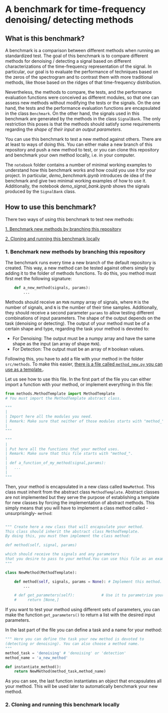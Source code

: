 # A benchmark for time-frequency denoising/ detecting methods

## What is this benchmark?

A benchmark is a comparison between different methods when running an standardized test. The goal of this benchmark is to compare different methods for denoising / detecting a signal based on different characterizations of the time-frequency representation of the signal. In particular, our goal is to evaluate the performance of techniques based on the zeros of the spectrogram and to contrast them with more traditional methods, like those based on the ridges of that time-frequency distribution.

Nevertheless, the methods to compare, the tests, and the performance evaluation functions were conceived as different modules, so that one can assess new methods without modifying the tests or the signals. On the one hand, the tests and the performance evaluation functions are encapsulated in the class `Benchmark`. On the other hand, the signals used in this benchmark are generated by the methods in the class `SignalBank`. The only restriction this poses is that the methods should satisfy some requirements regarding the *shape of their input an output parameters*.

You can use this benchmark to test a new method against others. There are at least to ways of doing this. You can either make a new branch of this repository and push a new method to test, or you can clone this repository and benchmark your own method locally, i.e. in your computer.

The `notebook` folder contains a number of minimal working examples to understand how this benchmark works and how could you use it for your project. In particular, *demo_benchmark.ipynb* introduces de idea of the benchmark and give two minimal working examples of how to use it. Additionally, the notebook *demo_signal_bank.ipynb* shows the signals produced by the `SignalBank` class.

## How to use this benchmark?

There two ways of using this benchmark to test new methods:

[1. Benchmark new methods by branching this repository](#1-benchmark-new-methods-by-branching-this-repository)

[2. Cloning and running this benchmark locally](#2-cloning-and-running-this-benchmark-locally)

### 1. Benchmark new methods by branching this repository

The benchmark runs every time a new branch of the default repository is created. This way, a new method can be tested against others simply by adding it to the folder of methods functions. To do this, you method must first met the following signature:

```python
    def a_new_method(signals, params):
        ...
```

Methods should receive an `M`x`N` numpy array of signals, where `M` is the number of signals, and `N` is the number of their time samples. Additionally, they should receive a second parameter `params` to allow testing different combinations of input parameters. The shape of the output depends on the task (denoising or detecting). The output of your method must be of a certain shape and type, regarding the task your method is devoted to:

* For Denoising: The output must be a numpy array and have the same shape as the input (an array of shape `M`x`N`).
* For Detection: The output must be an array of `M` boolean values.

Following this, you have to add a file with your method in the folder `src/methods`. To make this easier, [there is a file called `method_new.py` you can use as a template.](./new_method_example/method_new.py).

Let us see how to use this file. In the first part of the file you can either import a function with your method, or implement everything in this file:

```python
from methods.MethodTemplate import MethodTemplate
# You must import the MethodTemplate abstract class.

"""
|
| Import here all the modules you need.
| Remark: Make sure that neither of those modules starts with "method_".
|
"""

""" 
|
| Put here all the functions that your method uses.
| Remark: Make sure that this file starts with "method_".
|
| def a_function_of_my_method(signal,params):
|   ...
|
"""
```

Then, your method is encapsulated in a new class called `NewMethod`. This class must inherit from the abstract class `MethodTemplate`. Abstract classes are not implemented but they serve the purpose of establishing a template for new classes by forcing the implementation of abstract methods. This simply means that you will have to implement a class method called -unsurprisingly- `method`:

```python

""" Create here a new class that will encapsulate your method.
This class should inherit the abstract class MethodTemplate.
By doing this, you must then implement the class method: 

def method(self, signal, params)

which should receive the signals and any parameters
that you desire to pass to your method.You can use this file as an example.
"""

class NewMethod(MethodTemplate):

    def method(self, signals, params = None): # Implement this method.
        ...

    # def get_parameters(self):            # Use it to parametrize your method.
    #     return [None,]      

```

If you want to test your method using different sets of parameters, you can make the function `get_parameters()` to return a list with the desired input parameters.

In the last part of the file you can define a task and a name for your method:

```python
""" Here you can define the task your new method is devoted to 
(detecting or denoising). You can also choose a method name.
"""
method_task = 'denoising' # 'denoising' or 'detection'
method_name = 'a_new_method'

def instantiate_method():
    return NewMethod(method_task,method_name)
```

As you can see, the last function instantiates an object that encapsulates all your method. This will be used later to automatically benchmark your new method.

### 2. Cloning and running this benchmark locally
